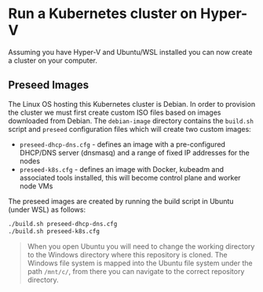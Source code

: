 # Run a Kubernetes cluster on Hyper-V
Assuming you have Hyper-V and Ubuntu/WSL installed you can now create a cluster on your computer.

## Preseed Images
The Linux OS hosting this Kubernetes cluster is Debian. In order to provision the cluster we must first create custom ISO files based on images downloaded from Debian.
The `debian-image` directory contains the `build.sh` script and `preseed` configuration files which will create two custom images:
* `preseed-dhcp-dns.cfg` - defines an image with a pre-configured DHCP/DNS server (dnsmasq) and a range of fixed IP addresses for the nodes
* `preseed-k8s.cfg` - defines an image with Docker, kubeadm and associated tools installed, this will become control plane and worker node VMs

The preseed images are created by running the build script in Ubuntu (under WSL) as follows:
```sh
./build.sh preseed-dhcp-dns.cfg
./build.sh preseed-k8s.cfg
```

> When you open Ubuntu you will need to change the working directory to the Windows directory where this repository is cloned.
> The Windows file system is mapped into the Ubuntu file system under the path `/mnt/c/`, from there you can navigate to the
> correct repository directory.
